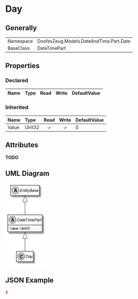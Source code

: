 ﻿# Day

## Generally

|||
|:-|:-|
|Namespace|DoofesZeug.Models.DateAndTime.Part.Date|
|BaseClass|DateTimePart|

## Properties

### Declared

|Name|Type|Read|Write|DefaultValue|
|:---|:---|:--:|:---:|:-----------|

### Inherited

|Name|Type|Read|Write|DefaultValue|
|:---|:---|:--:|:---:|:-----------|
|Value|UInt32|&#x2713;|&#x2713;|0|

## Attributes

**TODO**

## UML Diagram

![Day.png](./Day.png "Day")

## JSON Example

```json
3
```

